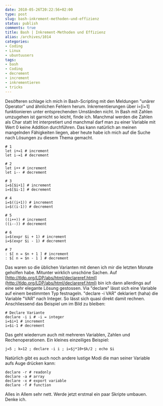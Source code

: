 ```yaml
---
date: 2010-05-26T20:22:56+02:00
type: post
slug: bash-inkrement-methoden-und-effizienz
status: publish
comments: true
title: Bash | Inkrement-Methoden und Effizienz
alias: /archives/1014
categories:
- Coding
- Linux
- ubuntuusers
tags:
- bash
- Coding
- decrement
- increment
- inkrementieren
- tricks
---
```


Desöfteren schlage ich mich in Bash-Scripting mit den Meldungen "unärer Operator" und ähnlichen Fehlern herum. Inkrementierungen über i=$[$i+1] funktionieren unter entsprechenden Umständen nicht. In Bash mit Zahlen umzugehen ist garnicht so leicht, finde ich. Manchmal werden die Zahlen als Char statt Int interpretiert und manchmal darf man zu einer Variable mit Wert 0 keine Addition durchführen. Das kann natürlich an meinen mangelnden Fähigkeiten liegen, aber heute habe ich mich auf die Suche nach Lösungen zu diesem Thema gemacht.

```
# 1
let i+=1 # increment
let i-=1 # decrement
```


```
# 2
let i++ # increment
let i-- # decrement
```


```
# 3
i=$[$i+1] # increment
i=$[$i-1] # decrement
```


```
# 4
i=$((i+1)) # increment
i=$((i-1)) # decrement
```


```
# 5
((i++)) # increment
((i--)) # decrement
```


```
# 6
i=$(expr $i + 1) # increment
i=$(expr $i - 1) # decrement
```


```
# 7
: $[ n = $n + 1 ] # increment
: $[ n = $n - 1 ] # decrement
```


Das waren so die üblichen Varianten mit denen ich mir die letzten Monate geholfen habe. Mitunter wirklich unschöne Sachen. Auf [http://tldp.org/LDP/abs/html/declareref.html](http://tldp.org/LDP/abs/html/declareref.html) bin ich dann allerdings auf eine sehr elegante Lösung gestossen. Via "declare" lässt sich eine Variable auf einem bestimmten Typ festnageln. "declare -i VAR" deklariert (haha) die Variable "VAR" nach Integer. So lässt sich quasi direkt damit rechnen. Anschliessend das Beispiel um im Bild zu bleiben:

```
# Declare Variante
declare -i i # -i = integer
i=$i+1 # increment
i=$i-1 # decrement
```


Das geht wiederrum auch mit mehreren Variablen, Zahlen und Rechenoperationen. Ein kleines einzeiliges Beispiel:

```
j=5 ; k=12 ; declare -i i ; i=$j*10+$k/2 ; echo $i
```


Natürlich gibt es auch noch andere lustige Modi die man seiner Variable aufs Auge drücken kann:

```
declare -r # readonly
declare -a # array
declare -x # export variable
declare -f # function
```


Alles in Allem sehr nett. Werde jetzt erstmal ein paar Skripte umbauen. Denke ich.
